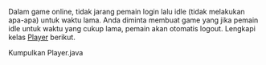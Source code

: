 Dalam game online, tidak jarang pemain login lalu idle (tidak melakukan apa-apa) untuk waktu lama. Anda diminta membuat game yang jika pemain idle untuk waktu yang cukup lama, pemain akan otomatis logout. Lengkapi kelas [Player](Player.java) berikut.

Kumpulkan Player.java
